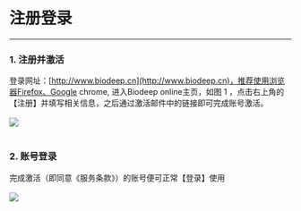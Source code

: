 <!-- 注册登录 -->

# 注册登录

<hr/>

### **1. 注册并激活**

登录网址：[http://www.biodeep.cn](http://www.biodeep.cn)，推荐使用浏览器Firefox、Google chrome, 进入Biodeep online主页，如图 1 ，点击右上角的【注册】并填写相关信息，之后通过激活邮件中的链接即可完成账号激活。
<br/>
<br/>
![](user-guide/platform/images/sign_up.png)
<br/>
<br/>

### **2. 账号登录**

完成激活（即同意《服务条款》）的账号便可正常【登录】使用
<br/>
<br/>
![](user-guide/platform/images/sign_in.png)
<br/>
<br/>